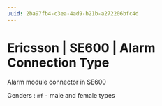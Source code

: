 ```yaml
---
uuid: 2ba97fb4-c3ea-4ad9-b21b-a272206bfc4d
---
```

# Ericsson | SE600 | Alarm Connection Type

Alarm module connector in SE600

Genders
: `mf` - male and female types
